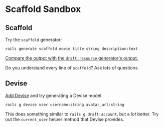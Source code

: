 # Scaffold Sandbox

## Scaffold

Try the `scaffold` generator:

```
rails generate scaffold movie title:string description:text
```

[Compare the output with the `draft:resource` generator's output.](https://github.com/raghubetina/movie-resource/pull/1/files)

Do you understand every line of `scaffold`? Ask lots of questions.

## Devise

[Add Devise](https://chapters.firstdraft.com/chapters/880) and try generating a Devise model.

```
rails g devise user username:string avatar_url:string
```

This does something similar to `rails g draft:account`, but a _lot_ better. Try out the `current_user` helper method that Devise provides.
